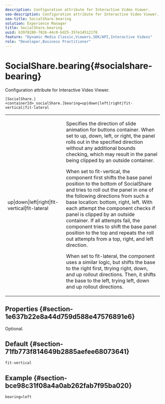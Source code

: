 ```yaml
---
description: Configuration attribute for Interactive Video Viewer.
seo-description: Configuration attribute for Interactive Video Viewer.
seo-title: SocialShare.bearing
solution: Experience Manager
title: SocialShare.bearing
uuid: b3978280-7826-44c0-bd25-357e145121f8
feature: "Dynamic Media Classic,Viewers,SDK/API,Interactive Videos"
role: "Developer,Business Practitioner"
---
```


# SocialShare.bearing{#socialshare-bearing}

Configuration attribute for Interactive Video Viewer.

 `[SocialShare.|<containerId>_socialShare.]bearing=up|down|left|right|fit-vertical|fit-lateral`

<table id="table_441553CD34C94A58A9D7CBF772DEDDB6"> 
 <tbody> 
  <tr> 
   <td colname="col1"> <p> <span class="codeph"> up|down|left|right|fit-vertical|fit-lateral</span> </p> </td> 
   <td colname="col2"> <p> Specifies the direction of slide animation for buttons container. When set to <span class="codeph"> up</span>, <span class="codeph"> down</span>, <span class="codeph"> left</span>, or <span class="codeph"> right</span>, the panel rolls out in the specified direction without any additional bounds checking, which may result in the panel being clipped by an outside container. </p> <p>When set to <span class="codeph"> fit-vertical</span>, the component first shifts the base panel position to the bottom of SocialShare and tries to roll out the panel in one of the following directions from such a base location: bottom, right, left. With each attempt the component checks if panel is clipped by an outside container. If all attempts fail, the component tries to shift the base panel position to the top and repeats the roll out attempts from a top, right, and left direction. </p> <p>When set to <span class="codeph"> fit-lateral</span>, the component uses a similar logic, but shifts the base to the right first, ttrying right, down, and up rollout directions. Then, it shifts the base to the left, trying left, down and up rollout directions. </p> </td> 
  </tr> 
 </tbody> 
</table>

## Properties {#section-1e637b22e8a44d759d588e47576891e6}

Optional.

## Default {#section-71fb773f814649b2885aefee68073641}

`fit-vertical`

## Example {#section-bce98c31f08a4a0ab262fab7f95ba020}

```
bearing=left
```


